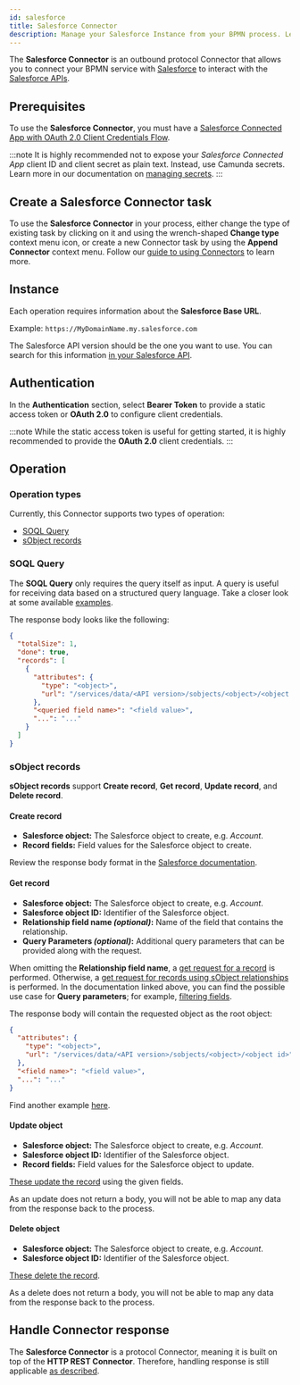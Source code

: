 ```yaml
---
id: salesforce
title: Salesforce Connector
description: Manage your Salesforce Instance from your BPMN process. Learn how to create a Salesforce Connector task, and get started.
---
```


The **Salesforce Connector** is an outbound protocol Connector that allows you to connect your BPMN service with [Salesforce](https://salesforce.com/) to interact with the [Salesforce APIs](https://developer.salesforce.com/docs/apis).

## Prerequisites

To use the **Salesforce Connector**, you must have a [Salesforce Connected App with OAuth 2.0 Client Credentials Flow](https://help.salesforce.com/s/articleView?id=sf.connected_app_client_credentials_setup.htm&type=5).

:::note
It is highly recommended not to expose your _Salesforce Connected App_ client ID and client secret as plain text. Instead, use Camunda secrets. Learn more in our documentation on [managing secrets](/components/console/manage-clusters/manage-secrets.md).
:::

## Create a Salesforce Connector task

To use the **Salesforce Connector** in your process, either change the type of existing task by clicking on it and using
the wrench-shaped **Change type** context menu icon, or create a new Connector task by using the **Append Connector** context menu.
Follow our [guide to using Connectors](/components/connectors/use-connectors/index.md) to learn more.

## Instance

Each operation requires information about the **Salesforce Base URL**.

Example: `https://MyDomainName.my.salesforce.com`

The Salesforce API version should be the one you want to use. You can search for this information [in your Salesforce API](https://developer.salesforce.com/docs/atlas.en-us.api_rest.meta/api_rest/dome_versions.htm).

## Authentication

In the **Authentication** section, select **Bearer Token** to provide a static access token or **OAuth 2.0** to configure client credentials.

:::note
While the static access token is useful for getting started, it is highly recommended to provide the **OAuth 2.0** client credentials.
:::

## Operation

### Operation types

Currently, this Connector supports two types of operation:

- [SOQL Query](https://developer.salesforce.com/docs/atlas.en-us.soql_sosl.meta/soql_sosl/sforce_api_calls_soql.htm)
- [sObject records](https://developer.salesforce.com/docs/atlas.en-us.api_rest.meta/api_rest/resources_list.htm)

### SOQL Query

The **SOQL Query** only requires the query itself as input. A query is useful for receiving data based on a structured query language. Take a closer look at some available [examples](https://developer.salesforce.com/docs/atlas.en-us.soql_sosl.meta/soql_sosl/sforce_api_calls_soql_select_examples.htm).

The response body looks like the following:

```json
{
  "totalSize": 1,
  "done": true,
  "records": [
    {
      "attributes": {
        "type": "<object>",
        "url": "/services/data/<API version>/sobjects/<object>/<object id>"
      },
      "<queried field name>": "<field value>",
      "...": "..."
    }
  ]
}
```

### sObject records

**sObject records** support **Create record**, **Get record**, **Update record**, and **Delete record**.

#### Create record

- **Salesforce object:** The Salesforce object to create, e.g. _Account_.
- **Record fields:** Field values for the Salesforce object to create.

Review the response body format in the [Salesforce documentation](https://developer.salesforce.com/docs/atlas.en-us.api_rest.meta/api_rest/dome_sobject_create.htm).

#### Get record

- **Salesforce object:** The Salesforce object to create, e.g. _Account_.
- **Salesforce object ID:** Identifier of the Salesforce object.
- **Relationship field name _(optional)_:** Name of the field that contains the relationship.
- **Query Parameters _(optional)_:** Additional query parameters that can be provided along with the request.

When omitting the **Relationship field name**, a [get request for a record](https://developer.salesforce.com/docs/atlas.en-us.api_rest.meta/api_rest/resources_sobject_retrieve_get.htm) is performed. Otherwise, a [get request for records using sObject relationships](https://developer.salesforce.com/docs/atlas.en-us.api_rest.meta/api_rest/resources_sobject_relationships_get.htm) is performed. In the documentation linked above, you can find the possible use case for **Query parameters**; for example, [filtering fields](https://developer.salesforce.com/docs/atlas.en-us.api_rest.meta/api_rest/dome_get_field_values.htm).

The response body will contain the requested object as the root object:

```json
{
  "attributes": {
    "type": "<object>",
    "url": "/services/data/<API version>/sobjects/<object>/<object id>"
  },
  "<field name>": "<field value>",
  "...": "..."
}
```

Find another example [here](https://developer.salesforce.com/docs/atlas.en-us.api_rest.meta/api_rest/dome_get_field_values.htm).

#### Update object

- **Salesforce object:** The Salesforce object to create, e.g. _Account_.
- **Salesforce object ID:** Identifier of the Salesforce object.
- **Record fields:** Field values for the Salesforce object to update.

[These update the record](https://developer.salesforce.com/docs/atlas.en-us.api_rest.meta/api_rest/resources_sobject_retrieve_patch.htm) using the given fields.

As an update does not return a body, you will not be able to map any data from the response back to the process.

#### Delete object

- **Salesforce object:** The Salesforce object to create, e.g. _Account_.
- **Salesforce object ID:** Identifier of the Salesforce object.

[These delete the record](https://developer.salesforce.com/docs/atlas.en-us.api_rest.meta/api_rest/resources_sobject_retrieve_delete.htm).

As a delete does not return a body, you will not be able to map any data from the response back to the process.

## Handle Connector response

The **Salesforce Connector** is a protocol Connector, meaning it is built on top of the **HTTP REST Connector**. Therefore,
handling response is still applicable [as described](/components/connectors/protocol/rest.md#response).
